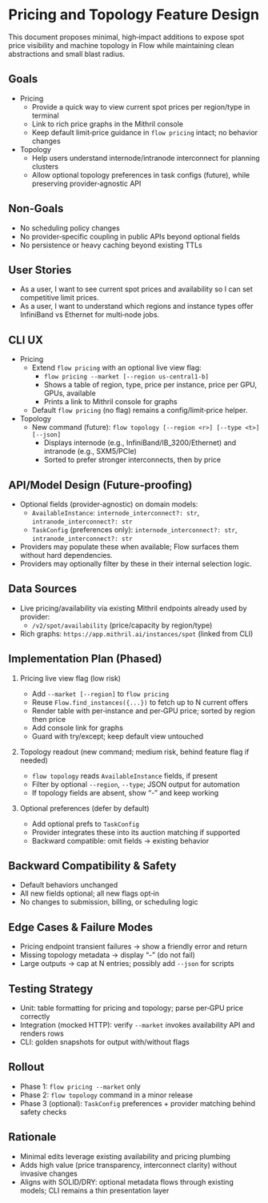 # Pricing and Topology Feature Design

This document proposes minimal, high‑impact additions to expose spot price visibility and machine topology in Flow while maintaining clean abstractions and small blast radius.

## Goals
- Pricing
  - Provide a quick way to view current spot prices per region/type in terminal
  - Link to rich price graphs in the Mithril console
  - Keep default limit‑price guidance in `flow pricing` intact; no behavior changes
- Topology
  - Help users understand internode/intranode interconnect for planning clusters
  - Allow optional topology preferences in task configs (future), while preserving provider‑agnostic API

## Non‑Goals
- No scheduling policy changes
- No provider‑specific coupling in public APIs beyond optional fields
- No persistence or heavy caching beyond existing TTLs

## User Stories
- As a user, I want to see current spot prices and availability so I can set competitive limit prices.
- As a user, I want to understand which regions and instance types offer InfiniBand vs Ethernet for multi‑node jobs.

## CLI UX
- Pricing
  - Extend `flow pricing` with an optional live view flag:
    - `flow pricing --market [--region us-central1-b]`
    - Shows a table of region, type, price per instance, price per GPU, GPUs, available
    - Prints a link to Mithril console for graphs
  - Default `flow pricing` (no flag) remains a config/limit‑price helper.
- Topology
  - New command (future): `flow topology [--region <r>] [--type <t>] [--json]`
    - Displays internode (e.g., InfiniBand/IB_3200/Ethernet) and intranode (e.g., SXM5/PCIe)
    - Sorted to prefer stronger interconnects, then by price

## API/Model Design (Future‑proofing)
- Optional fields (provider‑agnostic) on domain models:
  - `AvailableInstance`: `internode_interconnect?: str`, `intranode_interconnect?: str`
  - `TaskConfig` (preferences only): `internode_interconnect?: str`, `intranode_interconnect?: str`
- Providers may populate these when available; Flow surfaces them without hard dependencies.
- Providers may optionally filter by these in their internal selection logic.

## Data Sources
- Live pricing/availability via existing Mithril endpoints already used by provider:
  - `/v2/spot/availability` (price/capacity by region/type)
- Rich graphs: `https://app.mithril.ai/instances/spot` (linked from CLI)

## Implementation Plan (Phased)
1) Pricing live view flag (low risk)
   - Add `--market [--region]` to `flow pricing`
   - Reuse `Flow.find_instances({...})` to fetch up to N current offers
   - Render table with per‑instance and per‑GPU price; sorted by region then price
   - Add console link for graphs
   - Guard with try/except; keep default view untouched

2) Topology readout (new command; medium risk, behind feature flag if needed)
   - `flow topology` reads `AvailableInstance` fields, if present
   - Filter by optional `--region`, `--type`; JSON output for automation
   - If topology fields are absent, show “-” and keep working

3) Optional preferences (defer by default)
   - Add optional prefs to `TaskConfig`
   - Provider integrates these into its auction matching if supported
   - Backward compatible: omit fields → existing behavior

## Backward Compatibility & Safety
- Default behaviors unchanged
- All new fields optional; all new flags opt‑in
- No changes to submission, billing, or scheduling logic

## Edge Cases & Failure Modes
- Pricing endpoint transient failures → show a friendly error and return
- Missing topology metadata → display “-” (do not fail)
- Large outputs → cap at N entries; possibly add `--json` for scripts

## Testing Strategy
- Unit: table formatting for pricing and topology; parse per‑GPU price correctly
- Integration (mocked HTTP): verify `--market` invokes availability API and renders rows
- CLI: golden snapshots for output with/without flags

## Rollout
- Phase 1: `flow pricing --market` only
- Phase 2: `flow topology` command in a minor release
- Phase 3 (optional): `TaskConfig` preferences + provider matching behind safety checks

## Rationale
- Minimal edits leverage existing availability and pricing plumbing
- Adds high value (price transparency, interconnect clarity) without invasive changes
- Aligns with SOLID/DRY: optional metadata flows through existing models; CLI remains a thin presentation layer
